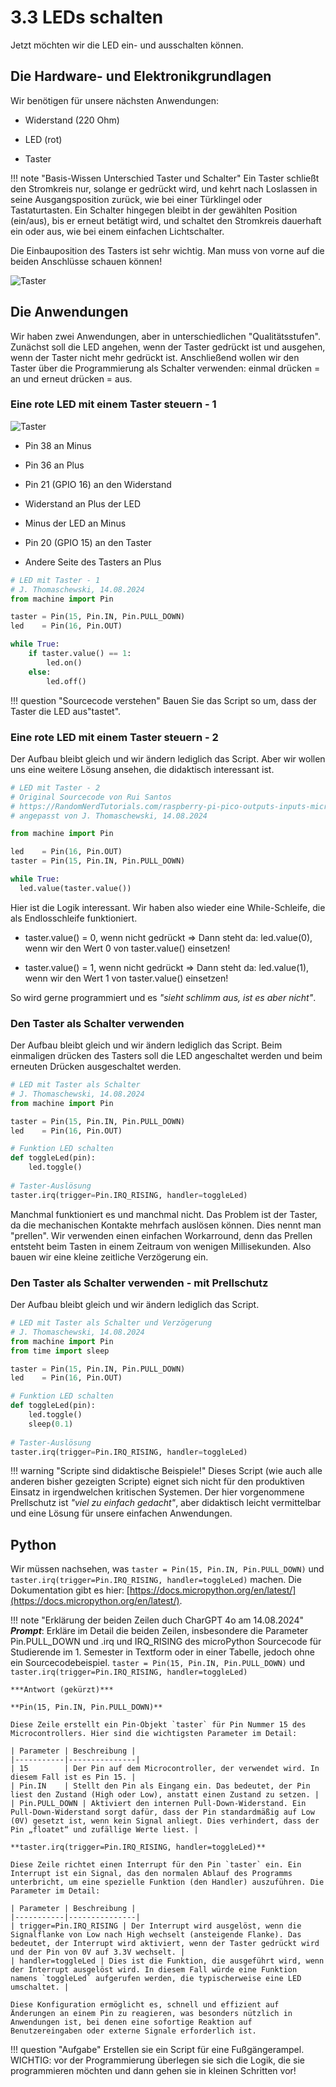 # 3.3 LEDs schalten

Jetzt möchten wir die LED ein- und ausschalten können.

## Die Hardware- und Elektronikgrundlagen

Wir benötigen für unsere nächsten Anwendungen:

- Widerstand (220 Ohm)

- LED (rot)

- Taster 

!!! note "Basis-Wissen Unterschied Taster und Schalter"
    Ein Taster schließt den Stromkreis nur, solange er gedrückt wird, und kehrt nach Loslassen in seine Ausgangsposition zurück, wie bei einer Türklingel oder Tastaturtasten. Ein Schalter hingegen bleibt in der gewählten Position (ein/aus), bis er erneut betätigt wird, und schaltet den Stromkreis dauerhaft ein oder aus, wie bei einem einfachen Lichtschalter.

Die Einbauposition des Tasters ist sehr wichtig. Man muss von vorne auf die beiden Anschlüsse schauen können!

![Taster](media/3-3-Taster.PNG)


## Die Anwendungen

Wir haben zwei Anwendungen, aber in unterschiedlichen "Qualitätsstufen". Zunächst soll die LED angehen, wenn der Taster gedrückt ist und ausgehen, wenn der Taster nicht mehr gedrückt ist. Anschließend wollen wir den Taster über die Programmierung als Schalter verwenden: einmal drücken = an und erneut drücken = aus.

### Eine rote LED mit einem Taster steuern - 1

![Taster](media/3-3ab-Taster.PNG)

- Pin 38 an Minus

- Pin 36 an Plus

- Pin 21 (GPIO 16) an den Widerstand

- Widerstand an Plus der LED

- Minus der LED an Minus

- Pin 20 (GPIO 15) an den Taster

- Andere Seite des Tasters an Plus

```python linenums="1"
# LED mit Taster - 1
# J. Thomaschewski, 14.08.2024
from machine import Pin

taster = Pin(15, Pin.IN, Pin.PULL_DOWN)
led    = Pin(16, Pin.OUT)

while True:
    if taster.value() == 1:
        led.on()
    else:
        led.off()
```

!!! question "Sourcecode verstehen"
    Bauen Sie das Script so um, dass der Taster die LED aus"tastet".


### Eine rote LED mit einem Taster steuern - 2

Der Aufbau bleibt gleich und wir ändern lediglich das Script. Aber wir wollen uns eine weitere Lösung ansehen, die didaktisch interessant ist. 


```python linenums="1"
# LED mit Taster - 2
# Original Sourcecode von Rui Santos
# https://RandomNerdTutorials.com/raspberry-pi-pico-outputs-inputs-micropython/
# angepasst von J. Thomaschewski, 14.08.2024

from machine import Pin

led    = Pin(16, Pin.OUT)
taster = Pin(15, Pin.IN, Pin.PULL_DOWN)

while True:
  led.value(taster.value())
```

Hier ist die Logik interessant. Wir haben also wieder eine While-Schleife, die als Endlosschleife funktioniert. 

- taster.value() = 0, wenn nicht gedrückt => Dann steht da: led.value(0), wenn wir den Wert 0 von taster.value() einsetzen!

- taster.value() = 1, wenn nicht gedrückt => Dann steht da: led.value(1), wenn wir den Wert 1 von taster.value() einsetzen!

So wird gerne programmiert und es *"sieht schlimm aus, ist es aber nicht"*.




### Den Taster als Schalter verwenden

Der Aufbau bleibt gleich und wir ändern lediglich das Script. Beim einmaligen drücken des Tasters soll die LED angeschaltet werden und beim erneuten Drücken ausgeschaltet werden.

```python linenums="1"
# LED mit Taster als Schalter
# J. Thomaschewski, 14.08.2024
from machine import Pin

taster = Pin(15, Pin.IN, Pin.PULL_DOWN)
led    = Pin(16, Pin.OUT)

# Funktion LED schalten
def toggleLed(pin):
    led.toggle()
    
# Taster-Auslösung
taster.irq(trigger=Pin.IRQ_RISING, handler=toggleLed)
```
Manchmal funktioniert es und manchmal nicht. Das Problem ist der Taster, da die mechanischen Kontakte mehrfach auslösen können. Dies nennt man "prellen". Wir verwenden einen einfachen Workarround, denn das Prellen entsteht beim Tasten in einem Zeitraum von wenigen Millisekunden. Also bauen wir eine kleine zeitliche Verzögerung ein.

### Den Taster als Schalter verwenden - mit Prellschutz 

Der Aufbau bleibt gleich und wir ändern lediglich das Script.

```python linenums="1"
# LED mit Taster als Schalter und Verzögerung
# J. Thomaschewski, 14.08.2024
from machine import Pin
from time import sleep

taster = Pin(15, Pin.IN, Pin.PULL_DOWN)
led    = Pin(16, Pin.OUT)

# Funktion LED schalten
def toggleLed(pin):
    led.toggle()
    sleep(0.1)
    
# Taster-Auslösung
taster.irq(trigger=Pin.IRQ_RISING, handler=toggleLed)
```

!!! warning "Scripte sind didaktische Beispiele!"
    Dieses Script (wie auch alle anderen bisher gezeigten Scripte) eignet sich nicht für den produktiven Einsatz in irgendwelchen kritischen Systemen. Der hier vorgenommene Prellschutz ist *"viel zu einfach gedacht"*, aber didaktisch leicht vermittelbar und eine Lösung für unsere einfachen Anwendungen.


## Python

Wir müssen nachsehen, was `taster = Pin(15, Pin.IN, Pin.PULL_DOWN)` und `taster.irq(trigger=Pin.IRQ_RISING, handler=toggleLed)` machen. Die Dokumentation gibt es hier: [https://docs.micropython.org/en/latest/](https://docs.micropython.org/en/latest/).


!!! note "Erklärung der beiden Zeilen duch CharGPT 4o am 14.08.2024"
    ***Prompt***: Erkläre im Detail die beiden Zeilen, insbesondere die Parameter Pin.PULL_DOWN und .irq und IRQ_RISING des microPython Sourcecode für Studierende im 1. Semester in Textform oder in einer Tabelle, jedoch ohne ein Sourcecodebeispiel. `taster = Pin(15, Pin.IN, Pin.PULL_DOWN)` und     `taster.irq(trigger=Pin.IRQ_RISING, handler=toggleLed)`

    ***Antwort (gekürzt)***

    **Pin(15, Pin.IN, Pin.PULL_DOWN)**

    Diese Zeile erstellt ein Pin-Objekt `taster` für Pin Nummer 15 des Microcontrollers. Hier sind die wichtigsten Parameter im Detail:

    | Parameter | Beschreibung |
    |-----------|---------------|
    | 15        | Der Pin auf dem Microcontroller, der verwendet wird. In diesem Fall ist es Pin 15. |
    | Pin.IN    | Stellt den Pin als Eingang ein. Das bedeutet, der Pin liest den Zustand (High oder Low), anstatt einen Zustand zu setzen. |
    | Pin.PULL_DOWN | Aktiviert den internen Pull-Down-Widerstand. Ein Pull-Down-Widerstand sorgt dafür, dass der Pin standardmäßig auf Low (0V) gesetzt ist, wenn kein Signal anliegt. Dies verhindert, dass der Pin „floatet“ und zufällige Werte liest. |

    **taster.irq(trigger=Pin.IRQ_RISING, handler=toggleLed)**
    
    Diese Zeile richtet einen Interrupt für den Pin `taster` ein. Ein Interrupt ist ein Signal, das den normalen Ablauf des Programms unterbricht, um eine spezielle Funktion (den Handler) auszuführen. Die Parameter im Detail:

    | Parameter | Beschreibung |
    |-----------|---------------|
    | trigger=Pin.IRQ_RISING | Der Interrupt wird ausgelöst, wenn die Signalflanke von Low nach High wechselt (ansteigende Flanke). Das bedeutet, der Interrupt wird aktiviert, wenn der Taster gedrückt wird und der Pin von 0V auf 3.3V wechselt. |
    | handler=toggleLed | Dies ist die Funktion, die ausgeführt wird, wenn der Interrupt ausgelöst wird. In diesem Fall würde eine Funktion namens `toggleLed` aufgerufen werden, die typischerweise eine LED umschaltet. |

    Diese Konfiguration ermöglicht es, schnell und effizient auf Änderungen an einem Pin zu reagieren, was besonders nützlich in Anwendungen ist, bei denen eine sofortige Reaktion auf Benutzereingaben oder externe Signale erforderlich ist.


!!! question "Aufgabe"
    Erstellen sie ein Script für eine Fußgängerampel. WICHTIG: vor der Programmierung überlegen sie sich die Logik, die sie programmieren möchten und dann gehen sie in kleinen Schritten vor!